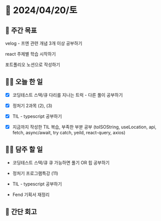# 📅 2024/04/20/토

## 🚀 주간 목표

velog - 프엔 관련 개념 3개 이상 공부하기

react 주제별 학습 시작하기

포트폴리오 노션으로 작성하기

## 💪🏻 오늘 한 일

- [x] 코딩테스트 스택/큐 다리를 지나는 트럭 - 다른 풀이 공부하기

- [x] 정처기 2과목 (2), (3)

- [x] TIL - typescript 공부하기

- [x] 지금까지 작성한 TIL 복습, 부족한 부분 공부 (toISOString, useLocation, api, fetch, async/await, try catch, yeild, react-query, axios)


## 🫵🏻 담주 할 일

- 코딩테스트 스택/큐 큐 가능하면 풀기 OR 힙 공부하기

- 정처기 프로그램특강 (11)

- TIL - typescript 공부하기

- Fend 기획서 재정리


## 👀 간단 회고


